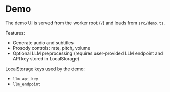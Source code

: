 # Demo

The demo UI is served from the worker root (`/`) and loads from `src/demo.ts`.

Features:

- Generate audio and subtitles
- Prosody controls: rate, pitch, volume
- Optional LLM preprocessing (requires user-provided LLM endpoint and API key stored in LocalStorage)

LocalStorage keys used by the demo:

- `llm_api_key`
- `llm_endpoint`
